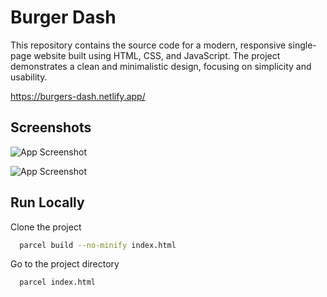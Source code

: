 
# Burger Dash

This repository contains the source code for a modern, responsive single-page website built using HTML, CSS, and JavaScript. The project demonstrates a clean and minimalistic design, focusing on simplicity and usability.

https://burgers-dash.netlify.app/
## Screenshots

![App Screenshot](https://www.dropbox.com/scl/fi/1z3asp4m4for8vc95bgja/Apex_1716683726163.png?rlkey=xyc12y0dsrw12eg5vvrs4rba5&st=cyhiqgbt&raw=1)


![App Screenshot](https://www.dropbox.com/scl/fi/dfnwu1cd3x1cxhkmjkdlh/Apex_1716683761210.png?rlkey=dqz81ex8c2rj2zisaqp8anmfq&st=25ukl6ou&raw=1)


## Run Locally

Clone the project

```bash
  parcel build --no-minify index.html
```

Go to the project directory

```bash
  parcel index.html
```
